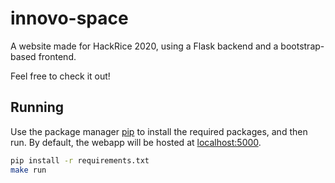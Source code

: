 # innovo-space
A website made for HackRice 2020, using a Flask backend and a bootstrap-based frontend.

Feel free to check it out!

## Running

Use the package manager [pip](https://pip.pypa.io/en/stable/) to install the required packages, and then run. By default, the webapp will be hosted at [localhost:5000](https://127.0.0.1:5000).

```bash
pip install -r requirements.txt
make run
```
